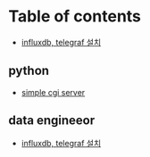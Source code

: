 # Table of contents

* [influxdb, telegraf 설치](README.md)

## python

* [simple cgi server](python/simple-cgi-server.md)

## data engineeor

* [influxdb, telegraf 설치](data-engineeor/influxdb-telegraf.md)

